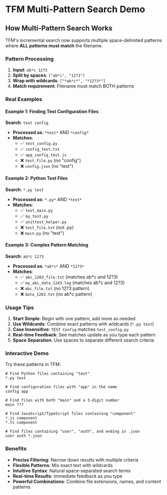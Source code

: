 # TFM Multi-Pattern Search Demo

## How Multi-Pattern Search Works

TFM's incremental search now supports multiple space-delimited patterns where **ALL patterns must match** the filename.

### Pattern Processing

1. **Input**: `ab*c 12?3`
2. **Split by spaces**: `["ab*c", "12?3"]`
3. **Wrap with wildcards**: `["*ab*c*", "*12?3*"]`
4. **Match requirement**: Filename must match BOTH patterns

### Real Examples

#### Example 1: Finding Test Configuration Files
**Search**: `test config`
- **Processed as**: `*test*` AND `*config*`
- **Matches**: 
  - ✅ `test_config.py`
  - ✅ `config_test.txt`
  - ✅ `app_config_test.js`
  - ❌ `test_file.py` (no "config")
  - ❌ `config.json` (no "test")

#### Example 2: Python Test Files
**Search**: `*.py test`
- **Processed as**: `*.py*` AND `*test*`
- **Matches**:
  - ✅ `test_main.py`
  - ✅ `my_test.py`
  - ✅ `unittest_helper.py`
  - ❌ `test_file.txt` (not .py)
  - ❌ `main.py` (no "test")

#### Example 3: Complex Pattern Matching
**Search**: `ab*c 12?3`
- **Processed as**: `*ab*c*` AND `*12?3*`
- **Matches**:
  - ✅ `abc_1203_file.txt` (matches ab*c and 12?3)
  - ✅ `my_abc_data_1243.log` (matches ab*c and 12?3)
  - ❌ `abc_file.txt` (no 12?3 pattern)
  - ❌ `data_1203.txt` (no ab*c pattern)

### Usage Tips

1. **Start Simple**: Begin with one pattern, add more as needed
2. **Use Wildcards**: Combine exact patterns with wildcards (`*.py test`)
3. **Case Insensitive**: `TEST Config` matches `test_config.py`
4. **Real-time Feedback**: See matches update as you type each pattern
5. **Space Separation**: Use spaces to separate different search criteria

### Interactive Demo

Try these patterns in TFM:

```
# Find Python files containing "test"
*.py test

# Find configuration files with "app" in the name
config app

# Find files with both "main" and a 3-digit number
main ???

# Find JavaScript/TypeScript files containing "component"
*.js component
*.ts component

# Find files containing "user", "auth", and ending in .json
user auth *.json
```

### Benefits

- **Precise Filtering**: Narrow down results with multiple criteria
- **Flexible Patterns**: Mix exact text with wildcards
- **Intuitive Syntax**: Natural space-separated search terms
- **Real-time Results**: Immediate feedback as you type
- **Powerful Combinations**: Combine file extensions, names, and content patterns
